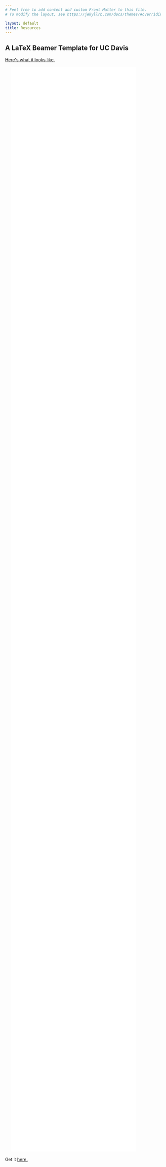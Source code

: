 ```yaml
---
# Feel free to add content and custom Front Matter to this file.
# To modify the layout, see https://jekyllrb.com/docs/themes/#overriding-theme-defaults

layout: default
title: Resources
---
```


## A LaTeX Beamer Template for UC Davis
<a href="https://chesun.github.io/assets/resources/ucdavis_theme_test.pdf" target="_blank">Here's what it looks like.</a>

<object data="./assets/resources/ucdavis_theme_test.pdf" type="application/pdf" frameborder="0" width="100%" height="90%" style="padding: 20px;">
  <embed src="./assets/resources/ucdavis_theme_test.pdf" style="overflow: scroll;" width="80%" height="90%" type="application/pdf" />
</object>

Get it <a href="https://github.com/chesun/latex_templates/tree/main/ucdavis_beamer_theme_xelatex" target="_blank">here.</a>


